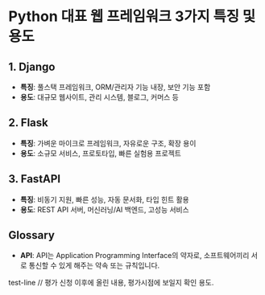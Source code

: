 # Python 대표 웹 프레임워크 3가지 특징 및 용도

## 1. Django
- **특징**: 풀스택 프레임워크, ORM/관리자 기능 내장, 보안 기능 포함
- **용도**: 대규모 웹사이트, 관리 시스템, 블로그, 커머스 등

## 2. Flask
- **특징**: 가벼운 마이크로 프레임워크, 자유로운 구조, 확장 용이
- **용도**: 소규모 서비스, 프로토타입, 빠른 실험용 프로젝트

## 3. FastAPI
- **특징**: 비동기 지원, 빠른 성능, 자동 문서화, 타입 힌트 활용
- **용도**: REST API 서버, 머신러닝/AI 백엔드, 고성능 서비스

## Glossary
- **API**: API는 Application Programming Interface의 약자로, 소프트웨어끼리 서로 통신할 수 있게 해주는 약속 또는 규칙입니다.

test-line // 평가 신청 이후에 올린 내용, 평가시점에 보일지 확인 용도.


